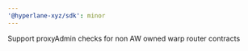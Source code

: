 ```yaml
---
'@hyperlane-xyz/sdk': minor
---
```


Support proxyAdmin checks for non AW owned warp router contracts
